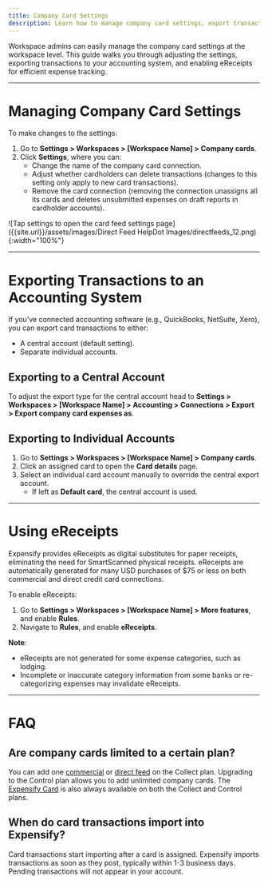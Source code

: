 ```yaml
---
title: Company Card Settings
description: Learn how to manage company card settings, export transactions to accounting software, and enable eReceipts for efficient expense tracking in Expensify
---
```


Workspace admins can easily manage the company card settings at the workspace level. This guide walks you through adjusting the settings, exporting transactions to your accounting system, and enabling eReceipts for efficient expense tracking.

---
# Managing Company Card Settings
To make changes to the settings:

1. Go to **Settings > Workspaces > [Workspace Name] > Company cards**.
2. Click **Settings**, where you can:
   - Change the name of the company card connection.
   - Adjust whether cardholders can delete transactions (changes to this setting only apply to new card transactions).
   - Remove the card connection (removing the connection unassigns all its cards and deletes unsubmitted expenses on draft reports in cardholder accounts).

![Tap settings to open the card feed settings page]({{site.url}}/assets/images/Direct Feed HelpDot Images/directfeeds_12.png){:width="100%"}

---
# Exporting Transactions to an Accounting System
If you’ve connected accounting software (e.g., QuickBooks, NetSuite, Xero), you can export card transactions to either:

- A central account (default setting).
- Separate individual accounts.

## Exporting to a Central Account 
To adjust the export type for the central account head to **Settings > Workspaces > [Workspace Name] > Accounting > Connections > Export > Export company card expenses as**.

## Exporting to Individual Accounts
1. Go to **Settings > Workspaces > [Workspace Name] > Company cards**.
2. Click an assigned card to open the **Card details** page.
3. Select an individual card account manually to override the central export account.
   - If left as **Default card**, the central account is used.
---
# Using eReceipts
Expensify provides eReceipts as digital substitutes for paper receipts, eliminating the need for SmartScanned physical receipts. eReceipts are automatically generated for many USD purchases of $75 or less on both commercial and direct credit card connections.

To enable eReceipts:
1. Go to **Settings > Workspaces > [Workspace Name] > More features**, and enable **Rules**.
2. Navigate to **Rules**, and enable **eReceipts**.

**Note**:
- eReceipts are not generated for some expense categories, such as lodging.
- Incomplete or inaccurate category information from some banks or re-categorizing expenses may invalidate eReceipts.

---
# FAQ

## Are company cards limited to a certain plan?
You can add one [commercial](https://help.expensify.com/articles/new-expensify/connect-credit-cards/Commercial-feeds) or [direct feed](https://help.expensify.com/articles/new-expensify/connect-credit-cards/Direct-feeds) on the Collect plan. Upgrading to the Control plan allows you to add unlimited company cards. The [Expensify Card](https://use.expensify.com/company-credit-card) is also always available on both the Collect and Control plans.

## When do card transactions import into Expensify?
Card transactions start importing after a card is assigned. Expensify imports transactions as soon as they post, typically within 1-3 business days. Pending transactions will not appear in your account.
